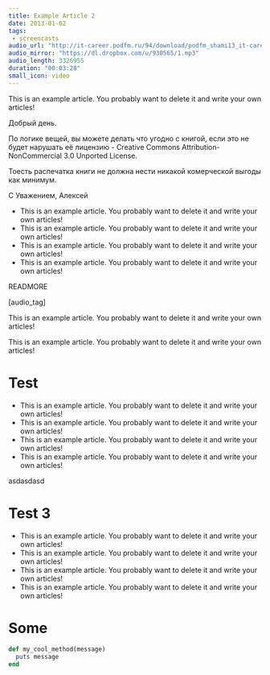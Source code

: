 ```yaml
---
title: Example Article 2
date: 2013-01-02
tags:
 - screencasts
audio_url: "http://it-career.podfm.ru/94/download/podfm_shami13_it-career_88.mp3"
audio_mirror: "https://dl.dropbox.com/u/930565/1.mp3"
audio_length: 3326955
duration: "00:03:28"
small_icon: video
---
```


This is an example article. You probably want to delete it and write your own articles!

Добрый день.

По логике вещей, вы можете делать что угодно с книгой, если это не будет нарушать её лицензию - Creative Commons Attribution-NonCommercial 3.0 Unported License.

Тоесть распечатка книги не должна нести никакой комерческой выгоды как минимум.

C Уважением, Алексей

* This is an example article. You probably want to delete it and write your own articles!
* This is an example article. You probably want to delete it and write your own articles!
* This is an example article. You probably want to delete it and write your own articles!
* This is an example article. You probably want to delete it and write your own articles!

READMORE

[audio_tag]

This is an example article. You probably want to delete it and write your own articles!

This is an example article. You probably want to delete it and write your own articles!

# Test

* This is an example article. You probably want to delete it and write your own articles!
* This is an example article. You probably want to delete it and write your own articles!
* This is an example article. You probably want to delete it and write your own articles!
* This is an example article. You probably want to delete it and write your own articles!

asdasdasd

# Test 3

* This is an example article. You probably want to delete it and write your own articles!
* This is an example article. You probably want to delete it and write your own articles!
* This is an example article. You probably want to delete it and write your own articles!
* This is an example article. You probably want to delete it and write your own articles!


# Some

```ruby
def my_cool_method(message)
  puts message
end
```